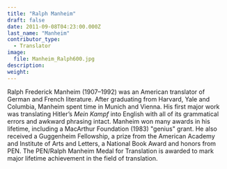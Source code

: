 ```yaml
---
title: "Ralph Manheim"
draft: false
date: 2011-09-08T04:23:00.000Z
last_name: "Manheim"
contributor_type:
  - Translator
image:
  file: Manheim_Ralph600.jpg
description:
weight:
---
```


Ralph Frederick Manheim (1907–1992) was an American translator of German and French literature. After graduating from Harvard, Yale and Columbia, Manheim spent time in Munich and Vienna. His first major work was translating Hitler’s _Mein Kampf_ into English with all of its grammatical errors and awkward phrasing intact. Manheim won many awards in his lifetime, including a MacArthur Foundation (1983) "genius" grant. He also received a Guggenheim Fellowship, a prize from the American Academy and Institute of Arts and Letters, a National Book Award and honors from PEN. The PEN/Ralph Manheim Medal for Translation is awarded to mark major lifetime achievement in the field of translation.

